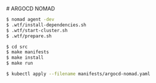 # ARGOCD NOMAD

```sh
$ nomad agent -dev
$ .wtf/install-dependencies.sh
$ .wtf/start-cluster.sh
$ .wtf/prepare.sh
```

```sh
$ cd src
$ make manifests
$ make install
$ make run
```

```sh
$ kubectl apply --filename manifests/argocd-nomad.yaml
```